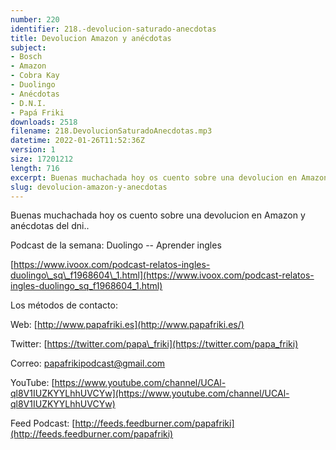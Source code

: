 ```yaml
---
number: 220
identifier: 218.-devolucion-saturado-anecdotas
title: Devolucion Amazon y anécdotas
subject:
- Bosch
- Amazon
- Cobra Kay
- Duolingo
- Anécdotas
- D.N.I.
- Papá Friki
downloads: 2518
filename: 218.DevolucionSaturadoAnecdotas.mp3
datetime: 2022-01-26T11:52:36Z
version: 1
size: 17201212
length: 716
excerpt: Buenas muchachada hoy os cuento sobre una devolucion en Amazon y anécdotas del dni.
slug: devolucion-amazon-y-anecdotas
---
```

Buenas muchachada hoy os cuento sobre una devolucion en Amazon y anécdotas del dni..

Podcast de la semana: Duolingo -- Aprender ingles

[https://www.ivoox.com/podcast-relatos-ingles-duolingo\_sq\_f1968604\_1.html](https://www.ivoox.com/podcast-relatos-ingles-duolingo_sq_f1968604_1.html)

Los métodos de contacto:

Web: [http://www.papafriki.es](http://www.papafriki.es/)

Twitter: [https://twitter.com/papa\_friki](https://twitter.com/papa_friki)

Correo: [papafrikipodcast@gmail.com](https://archive.org/details/papafrikipodast@gmail.com)

YouTube: [https://www.youtube.com/channel/UCAl-ql8V1IUZKYYLhhUVCYw](https://www.youtube.com/channel/UCAl-ql8V1IUZKYYLhhUVCYw)

Feed Podcast: [http://feeds.feedburner.com/papafriki](http://feeds.feedburner.com/papafriki)